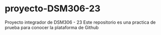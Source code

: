 # proyecto-DSM306-23
Proyecto integrador de DSM306 - 23
Este repositorio es una practica de prueba para conocer la plataforma de Github
